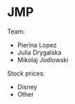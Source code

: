 # JMP

Team:
- Pierina Lopez
- Julia Drygalska
- Mikolaj Jodlowski

Stock prices:

- Disney
- Other


